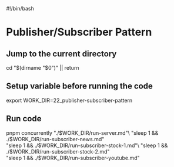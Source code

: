 <!-- markdownlint-disable-next-line MD018 MD041 -->
#!/bin/bash

# Publisher/Subscriber Pattern

## Jump to the current directory

cd "$(dirname "$0")" || return

## Setup variable before running the code

export WORK_DIR=22_publisher-subscriber-pattern

## Run code

pnpm concurrently "./$WORK_DIR/run-server.md"\
  "sleep 1 && ./$WORK_DIR/run-subscriber-news.md"\
  "sleep 1 && ./$WORK_DIR/run-subscriber-stock-1.md"\
  "sleep 1 && ./$WORK_DIR/run-subscriber-stock-2.md"\
  "sleep 1 && ./$WORK_DIR/run-subscriber-youtube.md"

